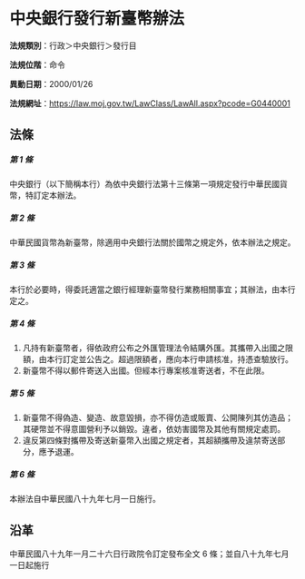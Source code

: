 # 中央銀行發行新臺幣辦法




**法規類別**：行政＞中央銀行＞發行目

**法規位階**：命令

**異動日期**：2000/01/26  

**法規網址**：https://law.moj.gov.tw/LawClass/LawAll.aspx?pcode=G0440001



## 法條
##### 第 1 條
中央銀行（以下簡稱本行）為依中央銀行法第十三條第一項規定發行中華民國貨幣，特訂定本辦法。

##### 第 2 條
中華民國貨幣為新臺幣，除適用中央銀行法關於國幣之規定外，依本辦法之規定。

##### 第 3 條
本行於必要時，得委託適當之銀行經理新臺幣發行業務相關事宜；其辦法，由本行定之。

##### 第 4 條
1. 凡持有新臺幣者，得依政府公布之外匯管理法令結購外匯。其攜帶入出國之限額，由本行訂定並公告之。超過限額者，應向本行申請核准，持憑查驗放行。
1. 新臺幣不得以郵件寄送入出國。但經本行專案核准寄送者，不在此限。

##### 第 5 條
1. 新臺幣不得偽造、變造、故意毀損，亦不得仿造或販賣、公開陳列其仿造品；其硬幣並不得意圖營利予以銷毀。違者，依妨害國幣及其他有關規定處罰。
1. 違反第四條對攜帶及寄送新臺幣入出國之規定者，其超額攜帶及違禁寄送部分，應予退運。

##### 第 6 條
本辦法自中華民國八十九年七月一日施行。

## 沿革
中華民國八十九年一月二十六日行政院令訂定發布全文 6  條；並自八十九年七月一日起施行

